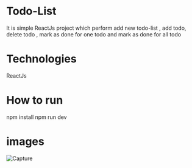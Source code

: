 # Todo-List
It is simple ReactJs project which perform add new todo-list , add todo, delete todo , mark as done for one todo and mark as done for all todo 
# Technologies
ReactJs
# How to run
npm install
npm run dev
# images
![Capture](https://github.com/niranjan-digraje/Todo-List/assets/155544790/c8536858-bff9-423b-b59f-5b7b248bda3f)


